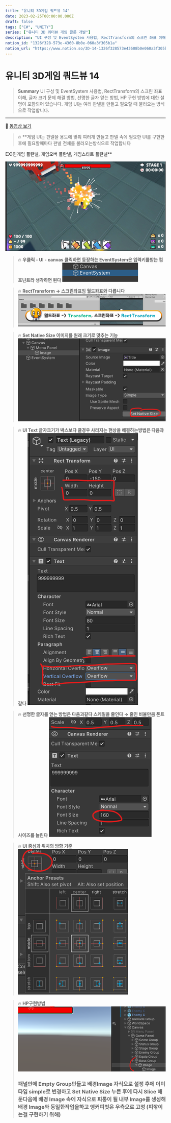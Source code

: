 ```yaml
---
title: "유니티 3D게임 쿼드뷰 14"
date: 2023-02-25T00:00:00.000Z
draft: false
tags: ["C#", "UNITY"]
series: ["유니티 3D 쿼터뷰 게임 클론 개발"]
description: "UI 구성 및 EventSystem 사용법, RectTransform의 스크린 좌표 이해, 글자 크기 문제 해결 방법, 선명한 글자 얻는 방법, HP 구현 방법에 대한 설명이 포함되어 있습니다. 게임 UI는 여러 판넬을 만들고 필요할 때 불러오는 방식으로 작업합니다."
notion_id: "1326f328-573e-4360-8b0e-060a3f305b1a"
notion_url: "https://www.notion.so/3D-14-1326f328573e43608b0e060a3f305b1a"
---
```


# 유니티 3D게임 쿼드뷰 14

> **Summary**
> UI 구성 및 EventSystem 사용법, RectTransform의 스크린 좌표 이해, 글자 크기 문제 해결 방법, 선명한 글자 얻는 방법, HP 구현 방법에 대한 설명이 포함되어 있습니다. 게임 UI는 여러 판넬을 만들고 필요할 때 불러오는 방식으로 작업합니다.

---

🎥 [동영상 보기](https://www.youtube.com/watch?v=N4PLRkupABM&list=PLO-mt5Iu5TeYkrBzWKuTCl6IUm_bA6BKy&index=14)

> 🔥 **게임 UI는 판넬을 용도에 맞춰 여러개 만들고 판넬 속에 필요한 UI를 구현한 후에 필요할때마다 판넬 전체를 불러오는방식으로 작업합니다

EX)인게임 플란넬, 게임오버 플란넬, 게임스타트 플란넬**

![Image](image_98b539388cd3.png)

> 🔥 **우클릭 - UI - canvas 클릭하면 등장하는 EventSystem은 입력키를받는 컴포넌트라 생각하면 된다**
> ![Image](image_c8ae2eddabc4.png)
>
>

> 🔥 **RectTransform → 스크린좌표임 월드좌표와 다릅니다**
> ![Image](image_982095a5f8bf.png)
>
>

> 🔥 **Set Native Size 이미지를 원래 크기로 맞추는 기능**
> ![Image](image_b07da7f6a8bc.png)
>
>

> 🔥 **UI Text 글자크기가 박스보다 클경우 사라지는 현상을 해결하는방법은 다음과같다**
> ![Image](image_d4a735fcc1c3.png)
>
>

> 🔥 **선명한 글자를 얻는 방법은 다음과같다
스케일을 줄인다 → 줄인 비율만큼 폰트사이즈를 늘린다**
> ![Image](image_737e2c910aaa.png)
>
>

> 🔥 **UI 중심과 위치의 방향 기준**
> ![Image](image_28ca868d541d.png)
>
>

> 🔥 **HP구현방법**
> ![Image](image_05d94be93ba4.png)
>
> ### 패널안에 Empty Group만들고 배경Image 자식으로 설정 후에 이미타입 simple로 변경하고 Set Native Size 누른 후에 다시 Slice 해둔다음에 배경 Image 속에 자식으로 피통이 될 내부 Image를 생성해 배경 Image와 동일한작업을하고 앵커피벗은 우측으로 고정 (피깎이는걸 구현하기 위해) 
>
>

